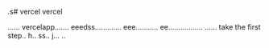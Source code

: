 .s# vercel
vercel

......
vercelapp.......
eeedss.............
eee...........
 ee.................
......
 take the first step..
h..
ss..
j...
..
